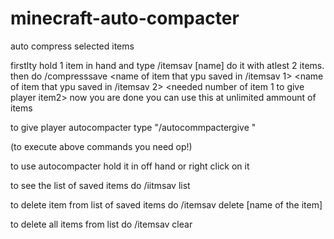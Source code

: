 # minecraft-auto-compacter
auto compress selected items 

firstlty hold 1 item in hand and type /itemsav [name]
do it with atlest 2 items.
then do /compresssave <name of item that ypu saved in /itemsav 1> <name of item that ypu saved in /itemsav 2> <needed number of item 1 to give player item2>
now you are done you can use this at unlimited ammount of items

to give player autocompacter type "/autocommpactergive <player>"
  
(to execute above commands you need op!)

to use autocompacter hold it in off hand or right click on it

to see the list of saved items do /iitmsav list

to delete item from list of saved items do /itemsav delete [name of the item]

to delete all items from list do /itemsav clear

